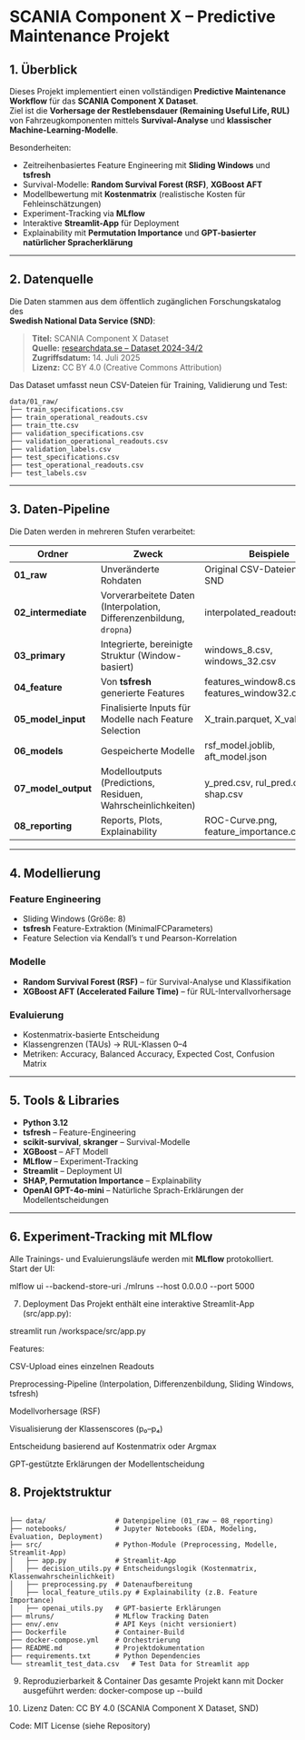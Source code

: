 # SCANIA Component X – Predictive Maintenance Projekt

## 1. Überblick

Dieses Projekt implementiert einen vollständigen **Predictive Maintenance Workflow** für das **SCANIA Component X Dataset**.  
Ziel ist die **Vorhersage der Restlebensdauer (Remaining Useful Life, RUL)** von Fahrzeugkomponenten mittels **Survival-Analyse** und **klassischer Machine-Learning-Modelle**.

Besonderheiten:
- Zeitreihenbasiertes Feature Engineering mit **Sliding Windows** und **tsfresh**
- Survival-Modelle: **Random Survival Forest (RSF)**, **XGBoost AFT**
- Modellbewertung mit **Kostenmatrix** (realistische Kosten für Fehleinschätzungen)
- Experiment-Tracking via **MLflow**
- Interaktive **Streamlit-App** für Deployment
- Explainability mit **Permutation Importance** und **GPT-basierter natürlicher Spracherklärung**

---

## 2. Datenquelle

Die Daten stammen aus dem öffentlich zugänglichen Forschungskatalog des  
**Swedish National Data Service (SND)**:

> **Titel:** SCANIA Component X Dataset  
> **Quelle:** [researchdata.se – Dataset 2024-34/2](https://researchdata.se/en/catalogue/dataset/2024-34/2)  
> **Zugriffsdatum:** 14. Juli 2025  
> **Lizenz:** CC BY 4.0 (Creative Commons Attribution)

Das Dataset umfasst neun CSV-Dateien für Training, Validierung und Test:

```text
data/01_raw/
├── train_specifications.csv
├── train_operational_readouts.csv
├── train_tte.csv
├── validation_specifications.csv
├── validation_operational_readouts.csv
├── validation_labels.csv
├── test_specifications.csv
├── test_operational_readouts.csv
├── test_labels.csv
```
---

## 3. Daten-Pipeline

Die Daten werden in mehreren Stufen verarbeitet:

| Ordner             | Zweck                                                                 | Beispiele                           |
|--------------------|----------------------------------------------------------------------|------------------------------------|
| **01_raw**         | Unveränderte Rohdaten                                                | Original CSV-Dateien von SND        |
| **02_intermediate**| Vorverarbeitete Daten (Interpolation, Differenzenbildung, `dropna`)  | interpolated_readouts.parquet       |
| **03_primary**     | Integrierte, bereinigte Struktur (Window-basiert)                    | windows_8.csv, windows_32.csv       |
| **04_feature**     | Von **tsfresh** generierte Features                                  | features_window8.csv, features_window32.csv |
| **05_model_input** | Finalisierte Inputs für Modelle nach Feature Selection               | X_train.parquet, X_val.parquet      |
| **06_models**      | Gespeicherte Modelle                                                 | rsf_model.joblib, aft_model.json    |
| **07_model_output**| Modelloutputs (Predictions, Residuen, Wahrscheinlichkeiten)          | y_pred.csv, rul_pred.csv, shap.csv  |
| **08_reporting**   | Reports, Plots, Explainability                                       | ROC-Curve.png, feature_importance.csv |

---

## 4. Modellierung

### Feature Engineering
- Sliding Windows (Größe: 8)
- **tsfresh** Feature-Extraktion (MinimalFCParameters)
- Feature Selection via Kendall’s τ und Pearson-Korrelation

### Modelle
- **Random Survival Forest (RSF)** – für Survival-Analyse und Klassifikation
- **XGBoost AFT (Accelerated Failure Time)** – für RUL-Intervallvorhersage

### Evaluierung
- Kostenmatrix-basierte Entscheidung  
- Klassengrenzen (TAUs) → RUL-Klassen 0–4  
- Metriken: Accuracy, Balanced Accuracy, Expected Cost, Confusion Matrix

---

## 5. Tools & Libraries

- **Python 3.12**
- **tsfresh** – Feature-Engineering
- **scikit-survival**, **skranger** – Survival-Modelle
- **XGBoost** – AFT Modell
- **MLflow** – Experiment-Tracking
- **Streamlit** – Deployment UI
- **SHAP, Permutation Importance** – Explainability
- **OpenAI GPT-4o-mini** – Natürliche Sprach-Erklärungen der Modellentscheidungen

---

## 6. Experiment-Tracking mit MLflow

Alle Trainings- und Evaluierungsläufe werden mit **MLflow** protokolliert.  
Start der UI:

mlflow ui --backend-store-uri ./mlruns --host 0.0.0.0 --port 5000

7. Deployment
Das Projekt enthält eine interaktive Streamlit-App (src/app.py):

streamlit run /workspace/src/app.py

Features:

CSV-Upload eines einzelnen Readouts

Preprocessing-Pipeline (Interpolation, Differenzenbildung, Sliding Windows, tsfresh)

Modellvorhersage (RSF)

Visualisierung der Klassenscores (p₀–p₄)

Entscheidung basierend auf Kostenmatrix oder Argmax

GPT-gestützte Erklärungen der Modellentscheidung

## 8. Projektstruktur

```text

├── data/                 # Datenpipeline (01_raw – 08_reporting)
├── notebooks/            # Jupyter Notebooks (EDA, Modeling, Evaluation, Deployment)
├── src/                  # Python-Module (Preprocessing, Modelle, Streamlit-App)
│   ├── app.py            # Streamlit-App
│   ├── decision_utils.py # Entscheidungslogik (Kostenmatrix, Klassenwahrscheinlichkeit)
│   ├── preprocessing.py  # Datenaufbereitung
│   ├── local_feature_utils.py # Explainability (z.B. Feature Importance)
│   ├── openai_utils.py   # GPT-basierte Erklärungen
├── mlruns/               # MLflow Tracking Daten
├── env/.env              # API Keys (nicht versioniert)
├── Dockerfile            # Container-Build
├── docker-compose.yml    # Orchestrierung
├── README.md             # Projektdokumentation
├── requirements.txt      # Python Dependencies
└── streamlit_test_data.csv   # Test Data for Streamlit app
```

9. Reproduzierbarkeit & Container
Das gesamte Projekt kann mit Docker ausgeführt werden:
docker-compose up --build

10. Lizenz
Daten: CC BY 4.0 (SCANIA Component X Dataset, SND)

Code: MIT License (siehe Repository)
